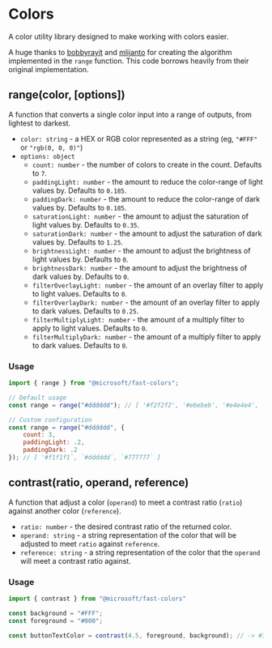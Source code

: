 # Colors

A color utility library designed to make working with colors easier.

A huge thanks to [bobbyrayit](https://github.com/bobbyrayit) and [mlijanto](https://github.com/mlijanto) for creating the algorithm implemented in the `range` function.
This code borrows heavily from their original implementation.

## range(color, [options])

A function that converts a single color input into a range of outputs, from lightest to darkest.

- `color: string` - a HEX or RGB color represented as a string (eg, `"#FFF"` or `"rgb(0, 0, 0)"`)
- `options: object`
  - `count: number` - the number of colors to create in the count. Defaults to `7`.
  - `paddingLight: number` - the amount to reduce the color-range of light values by. Defaults to `0.185`.
  - `paddingDark: number` - the amount to reduce the color-range of dark values by. Defaults to `0.185`.
  - `saturationLight: number` - the amount to adjust the saturation of light values by. Defaults to `0.35`.
  - `saturationDark: number` - the amount to adjust the saturation of dark values by. Defaults to `1.25`.
  - `brightnessLight: number` - the amount to adjust the brightness of light values by. Defaults to `0`.
  - `brightnessDark: number` - the amount to adjust the brightness of dark values by. Defaults to `0`.
  - `filterOverlayLight: number` - the amount of an overlay filter to apply to light values. Defaults to `0`.
  - `filterOverlayDark: number` - the amount of an overlay filter to apply to dark values. Defaults to `0.25`.
  - `filterMultiplyLight: number` - the amount of a multiply filter to apply to light values. Defaults to `0`.
  - `filterMultiplyDark: number` - the amount of a multiply filter to apply to dark values. Defaults to `0`.

### Usage

```js
import { range } from "@microsoft/fast-colors";

// Default usage
const range = range("#dddddd"); // [ '#f2f2f2', '#ebebeb', '#e4e4e4', '#dddddd', '#b6b6b6', '#8f8f8f', '#696969' ]

// Custom configuration
const range = range("#dddddd", {
    count: 3,
    paddingLight: .2,
    paddingDark: .2
}); // [ '#f1f1f1`, `#dddddd`, `#777777` ]
```

## contrast(ratio, operand, reference)

A function that adjust a color (`operand`) to meet a contrast ratio (`ratio`) against another color (`reference`).

- `ratio: number` - the desired contrast ratio of the returned color.
- `operand: string` - a string representation of the color that will be adjusted to meet `ratio` against `reference`.
- `reference: string` - a string representation of the color that the `operand` will meet a contrast ratio against.

### Usage

```js
import { contrast } from "@microsoft/fast-colors"

const background = "#FFF";
const foreground = "#000";

const buttonTextColor = contrast(4.5, foreground, background); // -> #767675 with a contrast ratio of 4.54
```
